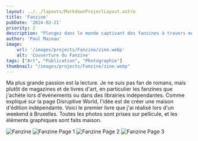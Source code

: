 ```yaml
---
layout: ../../layouts/MarkdownProjectLayout.astro
title: 'Fanzine'
pubDate: '2024-02-21'
priority: 2
description: "Plongez dans le monde captivant des fanzines à travers mon premier projet dédition indépendante, une célébration de la culture artistique capturée sur pellicule lors d'un weekend à Bruxelles."
author: 'Paul Mazeau'
image:
    url: '/images/projects/Fanzine/zine.webp'
    alt: 'Couverture du Fanzine'
tags: ["Art", "Publication", "Photographie"]
thumbnail: "/images/projects/Fanzine/zine.webp"
---
```

Ma plus grande passion est la lecture. Je ne suis pas fan de romans, mais plutôt de magazines et de livres d'art, en particulier les fanzines que j'achète lors d'événements ou dans des librairies indépendantes. Comme expliqué sur la page Disruptive World, l'idée est de créer une maison d'édition indépendante. Voici le premier livre que j'ai réalisé lors d'un weekend à Bruxelles. Toutes les photos sont prises sur pellicule, et les éléments graphiques sont faits maison.

<img src="/images/projects/Fanzine/zine.webp" alt="Fanzine" class="blog-content-image"/>
<img src="/images/projects/Fanzine/zine1.webp" alt="Fanzine Page 1" class="blog-content-image"/>
<img src="/images/projects/Fanzine/zine2.webp" alt="Fanzine Page 2" class="blog-content-image"/>
<img src="/images/projects/Fanzine/zine3.webp" alt="Fanzine Page 3" class="blog-content-image"/>

